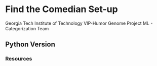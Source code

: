 Find the Comedian Set-up
===================================

Georgia Tech Institute of Technology
VIP-Humor Genome Project
ML - Categorization Team

## Python Version

### Resources



